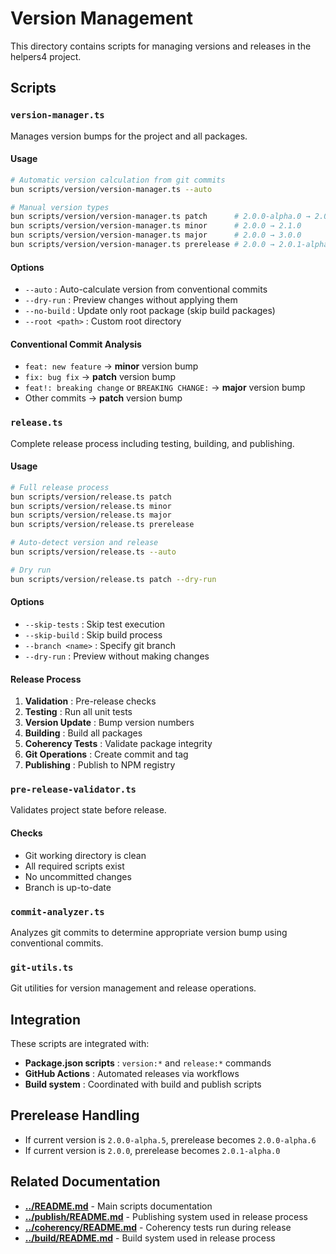 # Version Management

This directory contains scripts for managing versions and releases in the helpers4 project.

## Scripts

### `version-manager.ts`

Manages version bumps for the project and all packages.

#### Usage

```bash
# Automatic version calculation from git commits
bun scripts/version/version-manager.ts --auto

# Manual version types
bun scripts/version/version-manager.ts patch      # 2.0.0-alpha.0 → 2.0.0
bun scripts/version/version-manager.ts minor      # 2.0.0 → 2.1.0
bun scripts/version/version-manager.ts major      # 2.0.0 → 3.0.0
bun scripts/version/version-manager.ts prerelease # 2.0.0 → 2.0.1-alpha.0
```

#### Options

- `--auto` : Auto-calculate version from conventional commits
- `--dry-run` : Preview changes without applying them
- `--no-build` : Update only root package (skip build packages)
- `--root <path>` : Custom root directory

#### Conventional Commit Analysis

- `feat: new feature` → **minor** version bump
- `fix: bug fix` → **patch** version bump
- `feat!: breaking change` or `BREAKING CHANGE:` → **major** version bump
- Other commits → **patch** version bump

### `release.ts`

Complete release process including testing, building, and publishing.

#### Usage

```bash
# Full release process
bun scripts/version/release.ts patch
bun scripts/version/release.ts minor
bun scripts/version/release.ts major
bun scripts/version/release.ts prerelease

# Auto-detect version and release
bun scripts/version/release.ts --auto

# Dry run
bun scripts/version/release.ts patch --dry-run
```

#### Options

- `--skip-tests` : Skip test execution
- `--skip-build` : Skip build process
- `--branch <name>` : Specify git branch
- `--dry-run` : Preview without making changes

#### Release Process

1. **Validation** : Pre-release checks
2. **Testing** : Run all unit tests
3. **Version Update** : Bump version numbers
4. **Building** : Build all packages
5. **Coherency Tests** : Validate package integrity
6. **Git Operations** : Create commit and tag
7. **Publishing** : Publish to NPM registry

### `pre-release-validator.ts`

Validates project state before release.

#### Checks

- Git working directory is clean
- All required scripts exist
- No uncommitted changes
- Branch is up-to-date

### `commit-analyzer.ts`

Analyzes git commits to determine appropriate version bump using conventional commits.

### `git-utils.ts`

Git utilities for version management and release operations.

## Integration

These scripts are integrated with:

- **Package.json scripts** : `version:*` and `release:*` commands
- **GitHub Actions** : Automated releases via workflows
- **Build system** : Coordinated with build and publish scripts

## Prerelease Handling

- If current version is `2.0.0-alpha.5`, prerelease becomes `2.0.0-alpha.6`
- If current version is `2.0.0`, prerelease becomes `2.0.1-alpha.0`

## Related Documentation

- **[../README.md](../README.md)** - Main scripts documentation
- **[../publish/README.md](../publish/README.md)** - Publishing system used in release process
- **[../coherency/README.md](../coherency/README.md)** - Coherency tests run during release
- **[../build/README.md](../build/README.md)** - Build system used in release process
